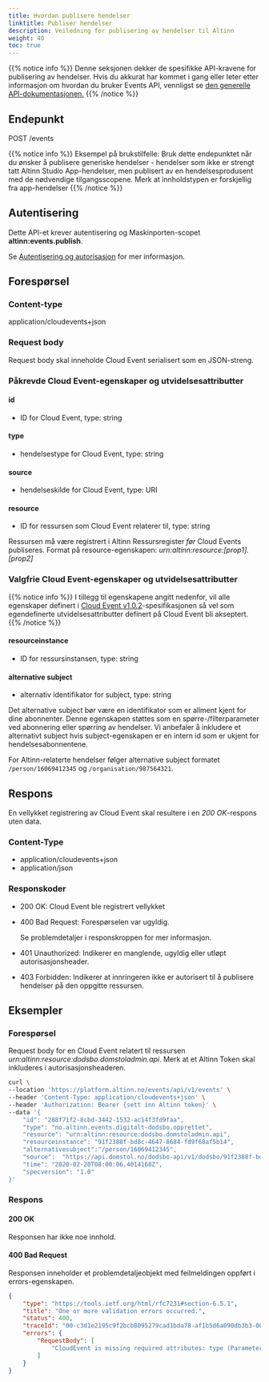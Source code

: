 ```yaml
---
title: Hvordan publisere hendelser
linktitle: Publiser hendelser
description: Veiledning for publisering av hendelser til Altinn
weight: 40
toc: true
---
```



{{% notice info %}}
Denne seksjonen dekker de spesifikke API-kravene for publisering av hendelser.
Hvis du akkurat har kommet i gang eller leter etter informasjon om hvordan du bruker Events API, vennligst se 
[den generelle API-dokumentasjonen.](/nb/events/api/)
{{% /notice %}}


## Endepunkt

POST /events

{{% notice info %}}
Eksempel på brukstilfelle: Bruk dette endepunktet når du ønsker å publisere generiske hendelser - hendelser som ikke er strengt tatt Altinn Studio
App-hendelser, men publisert av en hendelsesprodusent med de nødvendige tilgangsscopene.
Merk at innholdstypen er forskjellig fra app-hendelser 
{{% /notice %}}

## Autentisering
Dette API-et krever autentisering og Maskinporten-scopet __altinn:events.publish__.

Se [Autentisering og autorisasjon](/nb/events/api/#autentisering-og-autorisasjon) for mer informasjon.


## Forespørsel

### Content-type

application/cloudevents+json


### Request body
Request body skal inneholde Cloud Event serialisert som en JSON-streng.

### Påkrevde Cloud Event-egenskaper og utvidelsesattributter

####  id
- ID for Cloud Event, type: string

#### type
- hendelsestype for Cloud Event, type: string

#### source
- hendelseskilde for Cloud Event, type: URI

#### resource
- ID for ressursen som Cloud Event relaterer til, type: string

Ressursen må være registrert i Altinn Ressursregister _før_ Cloud Events publiseres.
Format på resource-egenskapen: _urn:altinn:resource:[prop1].[prop2]_

### Valgfrie Cloud Event-egenskaper og utvidelsesattributter
{{% notice info %}}
I tillegg til egenskapene angitt nedenfor, vil alle egenskaper definert i
[Cloud Event v1.0.2](https://github.com/cloudevents/spec/blob/v1.0.2/cloudevents/spec.md)-spesifikasjonen
så vel som egendefinerte utvidelsesattributter definert på Cloud Event bli akseptert.
{{% /notice %}}

#### resourceinstance
- ID for ressursinstansen, type: string

#### alternative subject
- alternativ identifikator for subject, type: string

Det alternative subject bør være en identifikator som er allment kjent for dine abonnenter.
Denne egenskapen støttes som en spørre-/filterparameter ved abonnering eller spørring av hendelser.
Vi anbefaler å inkludere et alternativt subject hvis subject-egenskapen er en intern id
som er ukjent for hendelsesabonnentene.

For Altinn-relaterte hendelser følger alternative subject formatet `/person/16069412345`
og `/organisation/987564321`.


## Respons
En vellykket registrering av Cloud Event skal resultere i en _200 OK_-respons uten data.

### Content-Type
- application/cloudevents+json
- application/json

### Responskoder
- 200 OK: Cloud Event ble registrert vellykket
- 400 Bad Request: Forespørselen var ugyldig.

  Se problemdetaljer i responskroppen for mer informasjon.
- 401 Unauthorized: Indikerer en manglende, ugyldig eller utløpt autorisasjonsheader.
- 403 Forbidden: Indikerer at innringeren ikke er autorisert til å publisere hendelser på den oppgitte ressursen.

## Eksempler

### Forespørsel

Request body for en Cloud Event relatert til ressursen _urn:altinn:resource:dodsbo.domstoladmin.api_.
Merk at et Altinn Token skal inkluderes i autorisasjonsheaderen.

```bash
curl \
--location 'https://platform.altinn.no/events/api/v1/events' \
--header 'Content-Type: application/cloudevents+json' \
--header 'Authorization: Bearer {sett inn Altinn token}' \
--data '{
    "id": "288f71f2-8cbd-3442-1532-ac14f3fd9faa",
    "type": "no.altinn.events.digitalt-dodsbo.opprettet",
    "resource": "urn:altinn:resource:dodsbo.domstoladmin.api",
    "resourceinstance": "91f2388f-bd8c-4647-8684-fd9f68af5b14",
    "alternativesubject":"/person/16069412345",
    "source":  "https://api.domstol.no/dodsbo-api/v1/dodsbo/91f2388f-bd8c-4647-8684-fd9f68af5b14",
    "time": "2020-02-20T08:00:06.4014168Z",
    "specversion": "1.0"
}'
```

### Respons

#### 200 OK
Responsen har ikke noe innhold.

#### 400 Bad Request
Responsen inneholder et problemdetaljeobjekt med feilmeldingen oppført i errors-egenskapen.
```json
{
	"type": "https://tools.ietf.org/html/rfc7231#section-6.5.1",
	"title": "One or more validation errors occurred.",
	"status": 400,
	"traceId": "00-c3d1e2195c9f2bcb8095279cad1bda78-af1b5d6a090db3b3-00",
	"errors": {
		"RequestBody": [
			"CloudEvent is missing required attributes: type (Parameter 'data')"
		]
	}
}
```